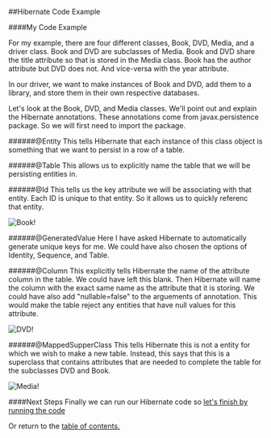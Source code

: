 ##Hibernate Code Example

####My Code Example

For my example, there are four different classes, Book, DVD, Media, and a driver class.
Book and DVD are subclasses of Media. Book and DVD share the title attribute so that is
stored in the Media class. Book has the author attribute but DVD does not. And vice-versa
with the year attribute.

In our driver, we want to make instances of Book and DVD, add them to a library, and 
store them in their own respective databases.

Let's look at the Book, DVD, and Media classes. We'll point out and explain the 
Hibernate annotations. These annotations come from javax.persistence package. So
we will first need to import the package.

######@Entity
This tells Hibernate that each instance of this class object is something that we
want to persist in a row of a table.

######@Table
This allows us to explicitly name the table that we will be persisting entities in.

######@Id
This tells us the key attribute we will be associating with that entity. Each ID is
unique to that entity. So it allows us to quickly referenc that entity.

![Book!](https://github.com/trekbaum/present/blob/master/orm/resourses/book.png "Book")

######@GeneratedValue
Here I have asked Hibernate to automatically generate unique keys for me.
We could have also chosen the options of Identity, Sequence, and Table.

######@Column
This explicitly tells Hibernate the name of the attribute column in the table. We could have
left this blank. Then Hibernate will name the column with the exact same name as
the attribute that it is storing. We could have also add "nullable=false" to the
arguements of annotation. This would make the table reject any entities that have
null values for this attribute.

![DVD!](https://github.com/trekbaum/present/blob/master/orm/resourses/dvd.png "DVD")

######@MappedSupperClass
This tells Hibernate this is not a entity for which we wish to make a new table. Instead,
this says that this is a superclass that contains attributes that are needed to complete
the table for the subclasses DVD and Book. 

![Media!](https://github.com/trekbaum/present/blob/master/orm/resourses/media.png "Media")

####Next Steps
Finally we can run our Hibernate code so [let's finish by running the code](https://github.com/trekbaum/present/blob/master/orm/run.md)

Or return to the [table of contents.](https://github.com/trekbaum/present/blob/master/orm/README.md)
